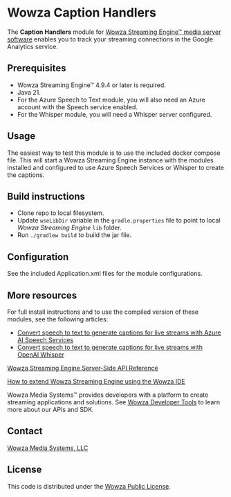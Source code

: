 # Wowza Caption Handlers
The **Caption Handlers** module for [Wowza Streaming Engine™ media server software](https://www.wowza.com/products/streaming-engine) enables you to track your streaming connections in the Google Analytics service.

## Prerequisites
* Wowza Streaming Engine™ 4.9.4 or later is required.
* Java 21.
* For the Azure Speech to Text module, you will also need an Azure account with the Speech service enabled.
* For the Whisper module, you will need a Whisper server configured.

## Usage
The easiest way to test this module is to use the included docker compose file. This will start a Wowza Streaming Engine instance with the modules installed and configured to use Azure Speech Services or Whisper to create the captions.

## Build instructions
* Clone repo to local filesystem.
* Update `wseLibDir` variable in the `gradle.properties` file to point to local _Wowza Streaming Engine_ `lib` folder.
* Run `./gradlew build` to build the jar file.

## Configuration
See the included Application.xml files for the module configurations.

## More resources
For full install instructions and to use the compiled version of these modules, see the following articles:
* [Convert speech to text to generate captions for live streams with Azure AI Speech Services](https://www.wowza.com/docs/convert-speech-to-text-to-generate-captions-for-live-streams-with-azure-ai-speech-services)
* [Convert speech to text to generate captions for live streams with OpenAI Whisper](https://www.wowza.com/docs/convert-speech-to-text-to-generate-captions-for-live-streams-with-openai-whisper)

[Wowza Streaming Engine Server-Side API Reference](https://www.wowza.com/resources/serverapi/)

[How to extend Wowza Streaming Engine using the Wowza IDE](https://www.wowza.com/docs/how-to-extend-wowza-streaming-engine-using-the-wowza-ide)

Wowza Media Systems™ provides developers with a platform to create streaming applications and solutions. See [Wowza Developer Tools](https://www.wowza.com/developer) to learn more about our APIs and SDK.

## Contact
[Wowza Media Systems, LLC](https://www.wowza.com/contact)

## License
This code is distributed under the [Wowza Public License](/LICENSE.txt).
